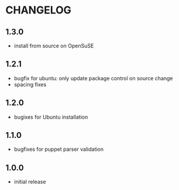 # CHANGELOG

## 1.3.0
- install from source on OpenSuSE

## 1.2.1
- bugfix for ubuntu: only update package control on source change
- spacing fixes

## 1.2.0
- bugixes for Ubuntu installation

## 1.1.0
- bugfixes for puppet parser validation

## 1.0.0
- initial release
